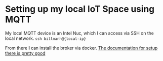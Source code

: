 # Setting up my local IoT Space using MQTT

My local MQTT device is an Intel Nuc, which I can access via SSH on the local network. `ssh billmanh@{local-ip}`

From there I can install the broker via docker. [The documentation for setup there is pretty good](https://hub.docker.com/_/eclipse-mosquitto/?tab=description)

